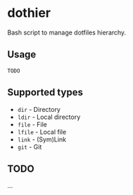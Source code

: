# dothier

Bash script to manage dotfiles hierarchy.

## Usage
`TODO`

## Supported types

 * `dir` - Directory
 * `ldir` - Local directory
 * `file` - File
 * `lfile` - Local file
 * `link` - (Sym)Link
 * `git` - Git

## TODO
...
